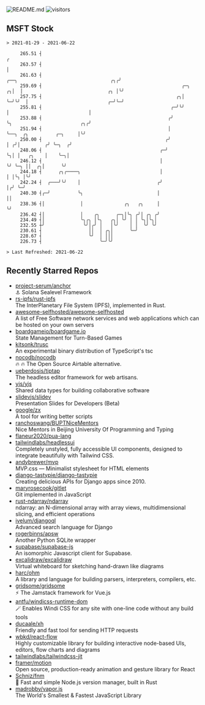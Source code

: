 ![README.md](https://github.com/Gerhut/Gerhut/workflows/README.md/badge.svg)
![visitors](https://visitors.vercel.app/Gerhut/Gerhut?token=8cf69d1f6813d272ef062726b6070c9be4ff72038cfe5a7ded7384a8da65d866)

## MSFT Stock

```
> 2021-01-29 - 2021-06-22

     265.51 ┤                                                                                                  ╭ 
     263.57 ┤                                                                                                  │ 
     261.63 ┤                                                         ╭──╮                                  ╭╮╭╯ 
     259.69 ┤                                                   ╭─╮ ╭╮│  │                               ╭╮ │╰╯  
     257.75 ┤                                                 ╭╮│ ╰─╯╰╯  │                             ╭─╯╰─╯    
     255.81 ┤                                               ╭─╯╰╯        │                             │         
     253.88 ┤                                              ╭╯            ╰╮                         ╭╮╭╯         
     251.94 ┤                                              │              ╰──╮  ╭╮          ╭─╮     │╰╯          
     250.00 ┤                                             ╭╯                 │ ╭╯│         ╭╯ ╰─╮  ╭╯            
     248.06 ┤                                           ╭─╯                  ╰╮│ │   ╭╮    │    ╰─╮│             
     246.12 ┤                                           │                     ╰╯ ╰─╮ ││  ╭╮│      ╰╯             
     244.18 ┤      ╭╮╭────╮                             │                          │ │╰╮ │╰╯                     
     242.24 ┤  ╭───╯╰╯    │                            ╭╯                          │╭╯ ╰─╯                       
     240.30 ┤╭─╯          ╰╮                           │                           ││                            
     238.36 ┤│             │               ╭╮   ╭╮     │                           ╰╯                            
     236.42 ┤│             │    ╭╮      ╭─╮│╰╮ ╭╯│ ╭╮ ╭╯                                                         
     234.49 ┤│             ╰╮╭╮ │╰╮   ╭╮│ ╰╯ │ │ ╰╮│╰╮│                                                          
     232.55 ┼╯              ╰╯│╭╯ │   │╰╯    │ │  ╰╯ ╰╯                                                          
     230.61 ┤                 ││  │ ╭╮│      ╰─╯                                                                 
     228.67 ┤                 ╰╯  │ │││                                                                          
     226.73 ┤                     ╰─╯╰╯                                                                          

> Last Refreshed: 2021-06-22
```

## Recently Starred Repos

- [project-serum/anchor](https://github.com/project-serum/anchor)  
  ⚓ Solana Sealevel Framework
- [rs-ipfs/rust-ipfs](https://github.com/rs-ipfs/rust-ipfs)  
  The InterPlanetary File System (IPFS), implemented in Rust.
- [awesome-selfhosted/awesome-selfhosted](https://github.com/awesome-selfhosted/awesome-selfhosted)  
  A list of Free Software network services and web applications which can be hosted on your own servers
- [boardgameio/boardgame.io](https://github.com/boardgameio/boardgame.io)  
  State Management for Turn-Based Games
- [kitsonk/trusc](https://github.com/kitsonk/trusc)  
  An experimental binary distribution of TypeScript's tsc
- [nocodb/nocodb](https://github.com/nocodb/nocodb)  
  🔥 🔥  The Open Source Airtable alternative. 
- [ueberdosis/tiptap](https://github.com/ueberdosis/tiptap)  
  The headless editor framework for web artisans.
- [yjs/yjs](https://github.com/yjs/yjs)  
  Shared data types for building collaborative software
- [slidevjs/slidev](https://github.com/slidevjs/slidev)  
  Presentation Slides for Developers (Beta)
- [google/zx](https://github.com/google/zx)  
  A tool for writing better scripts
- [ranchoswang/BUPTNiceMentors](https://github.com/ranchoswang/BUPTNiceMentors)  
  Nice Mentors in Beijing University Of Programming and Typing 
- [flaneur2020/pua-lang](https://github.com/flaneur2020/pua-lang)  
- [tailwindlabs/headlessui](https://github.com/tailwindlabs/headlessui)  
  Completely unstyled, fully accessible UI components, designed to integrate beautifully with Tailwind CSS.
- [andybrewer/mvp](https://github.com/andybrewer/mvp)  
  MVP.css — Minimalist stylesheet for HTML elements
- [django-tastypie/django-tastypie](https://github.com/django-tastypie/django-tastypie)  
  Creating delicious APIs for Django apps since 2010.
- [maryrosecook/gitlet](https://github.com/maryrosecook/gitlet)  
  Git implemented in JavaScript
- [rust-ndarray/ndarray](https://github.com/rust-ndarray/ndarray)  
  ndarray: an N-dimensional array with array views, multidimensional slicing, and efficient operations
- [ivelum/djangoql](https://github.com/ivelum/djangoql)  
  Advanced search language for Django
- [rogerbinns/apsw](https://github.com/rogerbinns/apsw)  
  Another Python SQLite wrapper
- [supabase/supabase-js](https://github.com/supabase/supabase-js)  
  An isomorphic Javascript client for Supabase.
- [excalidraw/excalidraw](https://github.com/excalidraw/excalidraw)  
  Virtual whiteboard for sketching hand-drawn like diagrams
- [harc/ohm](https://github.com/harc/ohm)  
  A library and language for building parsers, interpreters, compilers, etc.
- [gridsome/gridsome](https://github.com/gridsome/gridsome)  
  ⚡️ The Jamstack framework for Vue.js
- [antfu/windicss-runtime-dom](https://github.com/antfu/windicss-runtime-dom)  
  🪄 Enables Windi CSS for any site with one-line code without any build tools 
- [ducaale/xh](https://github.com/ducaale/xh)  
  Friendly and fast tool for sending HTTP requests
- [wbkd/react-flow](https://github.com/wbkd/react-flow)  
  Highly customizable library for building interactive node-based UIs, editors, flow charts and diagrams 
- [tailwindlabs/tailwindcss-jit](https://github.com/tailwindlabs/tailwindcss-jit)  
- [framer/motion](https://github.com/framer/motion)  
  Open source, production-ready animation and gesture library for React
- [Schniz/fnm](https://github.com/Schniz/fnm)  
  🚀 Fast and simple Node.js version manager, built in Rust
- [madrobby/vapor.js](https://github.com/madrobby/vapor.js)  
  The World's Smallest & Fastest JavaScript Library
